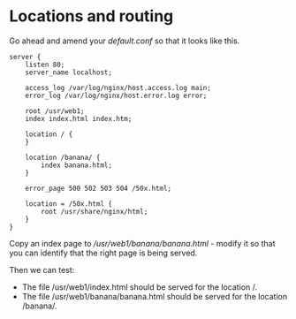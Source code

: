 # Locations and routing

Go ahead and amend your _default.conf_ so that it looks like this.

```Nginx
server {
    listen 80;
    server_name localhost;
    
    access_log /var/log/nginx/host.access.log main;
    error_log /var/log/nginx/host.error.log error;
    
    root /usr/web1;
    index index.html index.htm;
    
    location / {
    }
    
    location /banana/ {
        index banana.html;
    }
    
    error_page 500 502 503 504 /50x.html;
    
    location = /50x.html {
        root /usr/share/nginx/html;
    }    
}
```

Copy an index page to _/usr/web1/banana/banana.html_ - modify it so that you can identify that the right page is being served.

Then we can test:

* The file /usr/web1/index.html should be served for the location /.
* The file /usr/web1/banana/banana.html should be served for the location /banana/.
